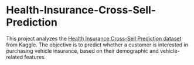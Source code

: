 # Health-Insurance-Cross-Sell-Prediction
This project analyzes the [Health Insurance Cross-Sell Prediction dataset](https://www.kaggle.com/datasets/anmolkumar/health-insurance-cross-sell-prediction) from Kaggle. The objective is to predict whether a customer is interested in purchasing vehicle insurance, based on their demographic and vehicle-related features.

